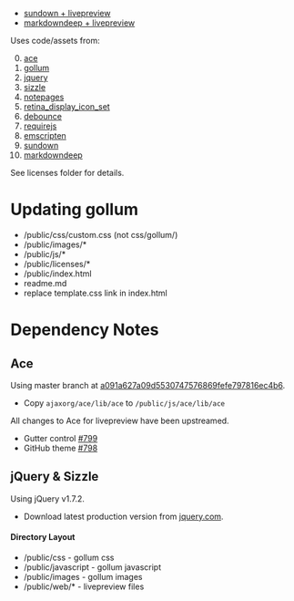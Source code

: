 - [sundown + livepreview](http://bootstraponline.github.com/livepreview/public/web)
- [markdowndeep + livepreview](http://bootstraponline.github.com/livepreview/public/web/index_deep.html)

Uses code/assets from:

0. [ace](https://github.com/ajaxorg/ace)
0. [gollum](https://github.com/github/gollum)
0. [jquery](https://github.com/jquery/jquery)
0. [sizzle](https://github.com/jquery/sizzle)
0. [notepages](https://github.com/fivesixty/notepages)
0. [retina_display_icon_set](http://blog.twg.ca/2010/11/retina-display-icon-set/)
0. [debounce](https://github.com/cowboy/jquery-throttle-debounce)
0. [requirejs](https://github.com/jrburke/requirejs)
0. [emscripten](https://github.com/kripken/emscripten)
0. [sundown](https://github.com/bootstraponline/sundown)
0. [markdowndeep](https://github.com/toptensoftware/markdowndeep)

See licenses folder for details.

# Updating gollum

 - /public/css/custom.css (not css/gollum/)
 - /public/images/*
 - /public/js/*
 - /public/licenses/*
 - /public/index.html
 - readme.md
 - replace template.css link in index.html

# Dependency Notes

## Ace
Using master branch at [a091a627a09d5530747576869fefe797816ec4b6](https://github.com/ajaxorg/ace/commit/a091a627a09d5530747576869fefe797816ec4b6).

- Copy `ajaxorg/ace/lib/ace` to `/public/js/ace/lib/ace`

All changes to Ace for livepreview have been upstreamed.
- Gutter control [#799](https://github.com/ajaxorg/ace/pull/799)
- GitHub theme [#798](https://github.com/ajaxorg/ace/pull/798)

## jQuery & Sizzle
Using jQuery v1.7.2.

- Download latest production version from [jquery.com](http://www.jquery.com).

#### Directory Layout

- /public/css - gollum css
- /public/javascript - gollum javascript
- /public/images - gollum images
- /public/web/* - livepreview files
